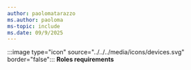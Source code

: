 ```yaml
---
author: paolomatarazzo
ms.author: paoloma
ms-topic: include
ms.date: 09/9/2025
---
```


:::image type="icon" source="../../../media/icons/devices.svg" border="false"::: **Roles requirements**
